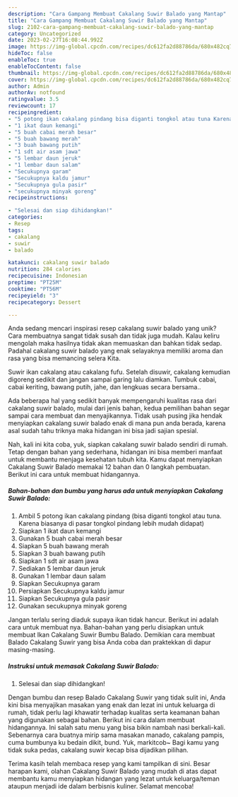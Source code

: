 ```yaml
---
description: "Cara Gampang Membuat Cakalang Suwir Balado yang Mantap"
title: "Cara Gampang Membuat Cakalang Suwir Balado yang Mantap"
slug: 2102-cara-gampang-membuat-cakalang-suwir-balado-yang-mantap
category: Uncategorized
date: 2023-02-27T16:08:44.992Z
image: https://img-global.cpcdn.com/recipes/dc612fa2d88786da/680x482cq70/cakalang-suwir-balado-foto-resep-utama.jpg
hideToc: false
enableToc: true
enableTocContent: false
thumbnail: https://img-global.cpcdn.com/recipes/dc612fa2d88786da/680x482cq70/cakalang-suwir-balado-foto-resep-utama.jpg
cover: https://img-global.cpcdn.com/recipes/dc612fa2d88786da/680x482cq70/cakalang-suwir-balado-foto-resep-utama.jpg
author: Admin
authorAv: notfound
ratingvalue: 3.5
reviewcount: 17
recipeingredient:
- "5 potong ikan cakalang pindang bisa diganti tongkol atau tuna Karena biasanya di pasar tongkol pindang lebih mudah didapat"
- "1 ikat daun kemangi"
- "5 buah cabai merah besar"
- "5 buah bawang merah"
- "3 buah bawang putih"
- "1 sdt air asam jawa"
- "5 lembar daun jeruk"
- "1 lembar daun salam"
- "Secukupnya garam"
- "Secukupnya kaldu jamur"
- "Secukupnya gula pasir"
- "secukupnya minyak goreng"
recipeinstructions:

- "Selesai dan siap dihidangkan!"
categories:
- Resep
tags:
- cakalang
- suwir
- balado

katakunci: cakalang suwir balado 
nutrition: 284 calories
recipecuisine: Indonesian
preptime: "PT25M"
cooktime: "PT56M"
recipeyield: "3"
recipecategory: Dessert

---
```





Anda sedang mencari inspirasi resep cakalang suwir balado yang unik? Cara membuatnya sangat tidak susah dan tidak juga mudah. Kalau keliru mengolah maka hasilnya tidak akan memuaskan dan bahkan tidak sedap. Padahal cakalang suwir balado yang enak selayaknya memiliki aroma dan rasa yang bisa memancing selera Kita.





Suwir ikan cakalang atau cakalang fufu. Setelah disuwir, cakalang kemudian digoreng sedikit dan jangan sampai garing lalu diamkan. Tumbuk cabai, cabai keriting, bawang putih, jahe, dan lengkuas secara bersama..

Ada beberapa hal yang sedikit banyak mempengaruhi kualitas rasa dari cakalang suwir balado, mulai dari jenis bahan, kedua pemilihan bahan segar sampai cara membuat dan menyajikannya. Tidak usah pusing jika hendak menyiapkan cakalang suwir balado enak di mana pun anda berada, karena asal sudah tahu triknya maka hidangan ini bisa jadi sajian spesial.






Nah, kali ini kita coba, yuk, siapkan cakalang suwir balado sendiri di rumah. Tetap dengan bahan yang sederhana, hidangan ini bisa memberi manfaat untuk membantu menjaga kesehatan tubuh kita. Kamu dapat menyiapkan Cakalang Suwir Balado memakai 12 bahan dan 0 langkah pembuatan. Berikut ini cara untuk membuat hidangannya.

<!--inarticleads1-->

##### Bahan-bahan dan bumbu yang harus ada untuk menyiapkan Cakalang Suwir Balado:

1. Ambil 5 potong ikan cakalang pindang (bisa diganti tongkol atau tuna. Karena biasanya di pasar tongkol pindang lebih mudah didapat)
1. Siapkan 1 ikat daun kemangi
1. Gunakan 5 buah cabai merah besar
1. Siapkan 5 buah bawang merah
1. Siapkan 3 buah bawang putih
1. Siapkan 1 sdt air asam jawa
1. Sediakan 5 lembar daun jeruk
1. Gunakan 1 lembar daun salam
1. Siapkan Secukupnya garam
1. Persiapkan Secukupnya kaldu jamur
1. Siapkan Secukupnya gula pasir
1. Gunakan secukupnya minyak goreng


Jangan terlalu sering diaduk supaya ikan tidak hancur. Berikut ini adalah cara untuk membuat nya. Bahan-bahan yang perlu disiapkan untuk membuat Ikan Cakalang Suwir Bumbu Balado. Demikian cara membuat Balado Cakalang Suwir yang bisa Anda coba dan praktekkan di dapur masing-masing. 

<!--inarticleads2-->

##### Instruksi untuk memasak Cakalang Suwir Balado:


1. Selesai dan siap dihidangkan!

Dengan bumbu dan resep Balado Cakalang Suwir yang tidak sulit ini, Anda kini bisa menyajikan masakan yang enak dan lezat ini untuk keluarga di rumah, tidak perlu lagi khawatir terhadap kualitas serta keamanan bahan yang digunakan sebagai bahan. Berikut ini cara dalam membuat hidangannya. Ini salah satu menu yang bisa bikin nambah nasi berkali-kali. Sebenarnya cara buatnya mirip sama masakan manado, cakalang pampis, cuma bumbunya ku bedain dikit, bund. Yuk, markitcob~ Bagi kamu yang tidak suka pedas, cakalang suwir kecap bisa dijadikan pilihan. 

Terima kasih telah membaca resep yang kami tampilkan di sini. Besar harapan kami, olahan Cakalang Suwir Balado yang mudah di atas dapat membantu kamu menyiapkan hidangan yang lezat untuk keluarga/teman ataupun menjadi ide dalam berbisnis kuliner. Selamat mencoba!
